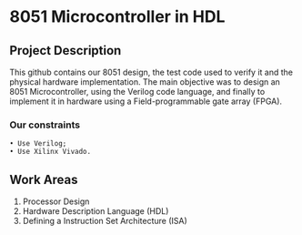 # 8051 Microcontroller in HDL

## Project Description

This github contains our 8051 design, the test code used to verify it and the physical hardware implementation. The main objective was to design an 8051 Microcontroller, using the Verilog code language, and finally to implement it in hardware using a Field-programmable gate array (FPGA).

  ### Our constraints
  
    • Use Verilog;
    • Use Xilinx Vivado.
      
## Work Areas
1. Processor Design
2. Hardware Description Language (HDL)
3. Defining a Instruction Set Architecture (ISA) 
